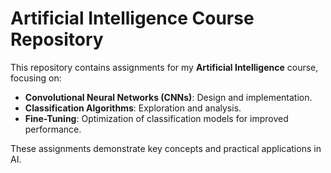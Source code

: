 # Artificial Intelligence Course Repository

This repository contains assignments for my **Artificial Intelligence** course, focusing on:  

- **Convolutional Neural Networks (CNNs)**: Design and implementation.  
- **Classification Algorithms**: Exploration and analysis.  
- **Fine-Tuning**: Optimization of classification models for improved performance.  

These assignments demonstrate key concepts and practical applications in AI.  
